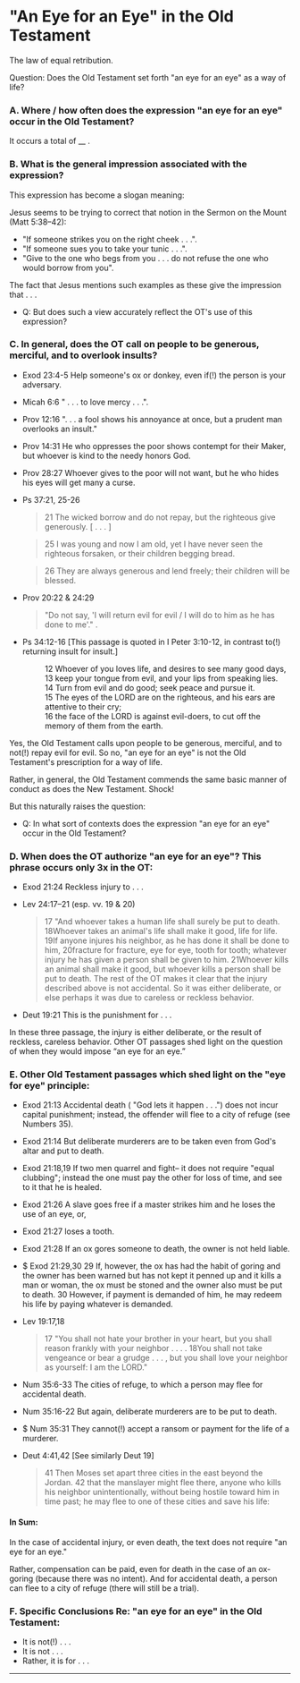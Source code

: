 
# "An Eye for an Eye" in the Old Testament

The law of equal retribution.

Question: Does the Old Testament set forth "an eye for an eye" as a way of life?

### A. Where / how often does the expression "an eye for an eye" occur in the Old Testament?

It occurs a total of __ .

### B. What is the general impression associated with the expression?

This expression has become a slogan meaning:

Jesus seems to be trying to correct that notion in the Sermon on the Mount (Matt 5:38–42):

- "If someone strikes you on the right cheek . . .".
- "If someone sues you to take your tunic . . .".
- "Give to the one who begs from you . . . do not refuse the one who would borrow from you".

The fact that Jesus mentions such examples as these give the impression that . . .

- Q: But does such a view accurately reflect the OT's use of this expression?

### C. In general, does the OT call on people to be generous, merciful, and to overlook insults?

- Exod 23:4-5 Help someone's ox or donkey, even if(!) the person is your adversary.

- Micah 6:6 " . . . to love mercy . . .".

- Prov 12:16 ". . . a fool shows his annoyance at once, but a prudent man overlooks an insult."

- Prov 14:31 He who oppresses the poor shows contempt for their Maker, but whoever is kind to the needy honors God.

- Prov 28:27 Whoever gives to the poor will not want, but he who hides his eyes will get many a curse.

- Ps 37:21, 25-26

  > 21 The wicked borrow and do not repay, but the righteous give generously. [ . . . ]

  > 25 I was young and now I am old, yet I have never seen the righteous forsaken, or their children begging bread.

  > 26 They are always generous and lend freely; their children will be blessed.

- Prov 20:22 & 24:29

  > "Do not say, 'I will return evil for evil / I will do to him as he has done to me'." .

- Ps 34:12-16 [This passage is quoted in I Peter 3:10-12, in contrast to(!) returning insult for insult.]

  <dl class='poem'>
    <dd>12 Whoever of you loves life, and desires to see many good days,</dd>
    <dd>13 keep your tongue from evil, and your lips from speaking lies.</dd>
    <dd>14 Turn from evil and do good; seek peace and pursue it.</dd>
    <dd>15 The eyes of the LORD are on the righteous, and his ears are attentive to their cry;</dd>
    <dd>16 the face of the LORD is against evil-doers, to cut off the memory of them from the earth.</dd>
  </dl>

Yes, the Old Testament calls upon people to be generous, merciful, and to not(!) repay evil for evil. So no, "an eye for an eye" is not the Old Testament's prescription for a way of life.

Rather, in general, the Old Testament commends the same basic manner of conduct as does the New Testament. Shock!

But this naturally raises the question:

- Q: In what sort of contexts does the expression "an eye for an eye" occur in the Old Testament?

### D. When does the OT authorize "an eye for an eye"? This phrase occurs only 3x in the OT:

- Exod 21:24 Reckless injury to . . .

- Lev 24:17–21 (esp. vv. 19 & 20)

  > 17 "And whoever takes a human life shall surely be put to death. 18Whoever takes an animal's life shall make it good, life for life. 19If anyone injures his neighbor, as he has done it shall be done to him, 20fracture for fracture, eye for eye, tooth for tooth; whatever injury he has given a person shall be given to him. 21Whoever kills an animal shall make it good, but whoever kills a person shall be put to death.  The rest of the OT makes it clear that the injury described above is not accidental. So it was either deliberate, or else perhaps it was due to careless or reckless behavior.

- Deut 19:21 This is the punishment for . . .

In these three passage, the injury is either deliberate, or the result of reckless, careless behavior. Other OT passages shed light on the question of when they would impose “an eye for an eye.”

### E. Other Old Testament passages which shed light on the "eye for eye" principle:

- Exod 21:13 Accidental death ( "God lets it happen . . .") does not incur capital punishment; instead, the <possible> offender will flee to a city of refuge (see Numbers 35).

- Exod 21:14 But deliberate murderers are to be taken even from God's altar and put to death.

- Exod 21:18,19 If two men quarrel and fight– it does not require "equal clubbing"; instead the one must pay the other for loss of time, and see to it that he is healed.

- Exod 21:26 A slave goes free if a master strikes him and he loses the use of an eye, or,

- Exod 21:27 loses a tooth.

- Exod 21:28 If an ox gores someone to death, the owner is not held liable.

- $ Exod 21:29,30 29 If, however, the ox has had the habit of goring and the owner has been warned but has not kept it penned up and it kills a man or woman, the ox must be stoned and the owner also must be put to death. 30 However, if payment is demanded of him, he may redeem his life by paying whatever is demanded.

- Lev 19:17,18

  > 17 "You shall not hate your brother in your heart, but you shall reason frankly with your neighbor . . . . 18You shall not take vengeance or bear a grudge . . . , but you shall love your neighbor as yourself: I am the LORD."

- Num 35:6-33 The cities of refuge, to which a person may flee for accidental death.

- Num 35:16-22 But again, deliberate murderers are to be put to death.

- $ Num 35:31 They cannot(!) accept a ransom or payment for the life of a murderer.

- Deut 4:41,42 [See similarly Deut 19]

  > 41 Then Moses set apart three cities in the east beyond the Jordan. 42 that the manslayer might flee there, anyone who kills his neighbor unintentionally, without being hostile toward him in time past; he may flee to one of these cities and save his life:

#### In Sum:

In the case of accidental injury, or even death, the text does not require "an eye for an eye."

Rather, compensation can be paid, even for death in the case of an ox-goring (because there was no intent). And for accidental death, a person can flee to a city of refuge (there will still be a trial).

### F. Specific Conclusions Re: "an eye for an eye" in the Old Testament:

- It is not(!) . . .
- It is not . . .
- Rather, it is for . . .

<hr class='logo' />

